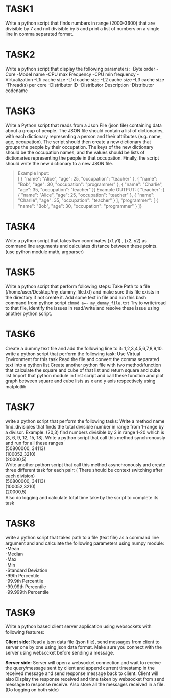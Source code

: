 # TASK1
Write a python script that finds numbers in range (2000-3600) that are divisible by 7 and not divisible by 5 and print a list of numbers on a single line in comma separated format.

# TASK2
Write a python script that display the following parameters:
-Byte order
-Core
-Model name
-CPU max Frequency
-CPU min frequency
-Virtualization
-L1i cache size
-L1d cache size
-L2 cache size
-L3 cache size
-Thread(s) per core
-Distributor ID
-Distributor Description
-Distributor codename

# TASK3
Write a Python script that reads from a Json File (json file) containing data about a group of people. The JSON file should contain a list of dictionaries, with each dictionary representing a person and their attributes (e.g. name, age, occupation). The script should then create a new dictionary that groups the people by their occupation. The keys of the new dictionary should be the occupation names, and the values should be lists of dictionaries representing the people in that occupation. Finally, the script should write the new dictionary to a new JSON file.

>Example Input:  
 [  {    "name": "Alice",    "age": 25,    "occupation": "teacher"  }, {    "name": "Bob",    "age": 30,    "occupation": "programmer"  },  {    "name": "Charlie",    "age": 35,    "occupation": "teacher"  }]
Example OUTPUT: 
{  "teacher": [   {      "name": "Alice",      "age": 25,      "occupation": "teacher"    },    {      "name": "Charlie",      "age": 35,      "occupation": "teacher"    }  ], "programmer": [    {      "name": "Bob",      "age": 30,      "occupation": "programmer"    }  ]}


# TASK4
Write a python script that takes two coordinates (x1,y1) , (x2, y2) as command line arguments and calculates distance between these points. (use python module math, argparser)

# TASK5
Write a python script that perform following steps: 
Take Path to a file (/home/user/Desktop/my_dummy_file.txt) and make sure this file exists in the directory if not create it.
Add some text in file and run this bash command from python script `chmod a=- my_dummy_file.txt`
Try to write/read to that file, identify the issues in read/write and resolve these issue using another python script.

# TASK6
Create a dummy text file and add the following line to it: 1,2,3,4,5,6,7,8,9,10. write a python script that perform the following task:
Use Virtual Environment for this task
Read the file and convert the comma separated text into a python list
Create another python file with two method/function that calculate the square and cube of that list and return square and cube list
Import that python module in first script and call these function and plot graph between square and cube lists as x and y axis respectively using matplotlib

# TASK7
write a python script that perform the following tasks:
Write a method name find_divisibles that finds the total divisible number in range from 1-range by a divisor. Example: (20,3) find numbers divisible by 3 in range 1-20 which is [3, 6, 9, 12, 15, 18].
Write a python script that call this method synchronously and run for all these ranges  
(50800000, 34113)  
(100052,3210)  
(20000,5)  
Write another python script that call this method asynchronously and create three different task for each pair: ( There should be context switching after each division)   
(50800000, 34113)  
(100052,3210)  
(20000,5)  
Also do logging and calculate total time take by the script to complete its task

# TASK8
write a python script that takes path to a file (text file) as a command line argument and and calculate the following parameters using numpy module:  
-Mean  
-Median  
-Max  
-Min  
-Standard Deviation  
-99th Percentile  
-99.9th Percentile  
-99.99th Percentile  
-99.999th Percentile   

# TASK9
Write a python based client server application using websockets with following features:  
  
**Client side:** Read a json data file (json file), send messages from client to server one by one using json data format. Make sure you connect with the server using websocket before sending a message.  
  
**Server side:** Server will open a websocket connection and wait to receive the query/message sent by client and append current timestamp in the received message and send response message back to client. 
Client will also Display the response received and time taken by websocket  from send message to response receive. Also store all the messages received in a file. (Do logging on both side)






